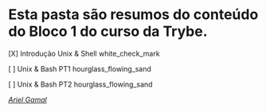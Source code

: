 # Esta pasta são resumos do conteúdo do Bloco 1 do curso da Trybe.

[X] Introdução Unix & Shell white_check_mark

[ ] Unix & Bash PT1  hourglass_flowing_sand

[ ] Unix & Bash PT2 hourglass_flowing_sand

_[Ariel Gamal](https://www.linkedin.com/in/arielgamal/)_ 
